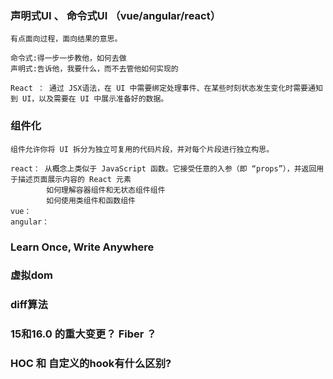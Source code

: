 ### 声明式UI 、 命令式UI （vue/angular/react）
    有点面向过程，面向结果的意思。

    命令式:得一步一步教他，如何去做
    声明式:告诉他，我要什么，而不去管他如何实现的

    React ： 通过 JSX语法，在 UI 中需要绑定处理事件、在某些时刻状态发生变化时需要通知到 UI，以及需要在 UI 中展示准备好的数据。
    
### 组件化
    组件允许你将 UI 拆分为独立可复用的代码片段，并对每个片段进行独立构思。

    react： 从概念上类似于 JavaScript 函数。它接受任意的入参（即 “props”），并返回用于描述页面展示内容的 React 元素
            如何理解容器组件和无状态组件组件
            如何使用类组件和函数组件
    vue：
    angular：
### Learn Once, Write Anywhere

### 虚拟dom
### diff算法
### 15和16.0 的重大变更？ Fiber ？
### HOC 和 自定义的hook有什么区别?